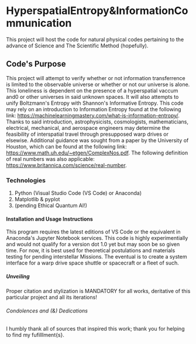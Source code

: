 # HyperspatialEntropy&InformationCommunication
This project will host the code for natural physical codes pertaining to the advance of Science and The Scientific Method (hopefully).

## Code's Purpose
This project will attempt to verify whether or not information transferrence is limited to the observable universe or whether or not our universe is alone. This loneliness is dependent on the presence of a hyperspatial vaccum and0 or other universes in said unknown spaces. It will also attempts to unify Boltzmann's Entropy with Shannon's Informative Entropy. This code may rely on an introduction to Information Entropy found at the following link: https://machinelearningmastery.com/what-is-information-entropy/. Thanks to said introduction, astrophysicists, cosmologists, mathematicians, electrical, mechanical, and aerospace engineers may determine the feasibility of interspatial travel through presupposed warp drives or elsewise. Additional guidance was sought from a paper by the University of Houston, which can be found at the following link: https://www.math.uh.edu/~etgen/ComplexNos.pdf. The following definition of real numbers was also applicable: https://www.britannica.com/science/real-number.

### Technologies
1. Python (Visual Studio Code (VS Code) or Anaconda)
2. Matplotlib & pyplot
3. (pending Ethical Quantum AI!)

#### Installation and Usage Instructions
This program requires the latest editions of VS Code or the equivalent in Anaconda's Jupyter Notebook services. This code is highly experimentially and would not qualify for a version dot 1.0 yet but may soon be so given time. For now, it is best used for theoretical postulations and materials testing for pending interstellar Missions. The eventual is to create a system interface for a warp drive space shuttle or spacecraft or a fleet of such.

##### Unveiling
Proper citation and stylization is MANDATORY for all works, deritative of this particular project and all its iterations!

###### Condolences and (&) Dedications
I humbly thank all of sources that inspired this work; thank you for helping to find my fufilllment{s}.